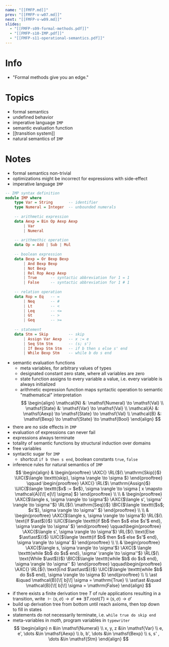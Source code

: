 ```yaml
---
name: "[[FMFP.md]]"
prev: "[[FMFP-v-w07.md]]"
next: "[[FMFP-v-w09.md]]"
slides:
  - "[[FMFP-s09-formal-methods.pdf]]"
  - "[[FMFP-s10-IMP.pdf]]"
  - "[[FMFP-s11-operational-semantics.pdf]]"
---
```

 

# Info
- "Formal methods give you an edge."


# Topics
- formal semantics
- undefined behavior
- imperative language `IMP`
- semantic evaluation function
- [[transition system]]
- natural semantics of `IMP`


# Notes
- formal semantics non-trivial
- optimizations might be incorrect for expressions with side-effect
- imperative language `IMP`
```haskell
-- IMP syntax definition
module IMP where
	type Var = String 		-- identifier
	type Numeral = Integer	-- unbounded numerals
	
	-- arithmetic expression
	data Aexp = Bin Op Aexp Aexp
		| Var
		| Numeral
	
	-- arithmethic operation
	data Op = Add | Sub | Mul
	
	-- boolean expression
	data Bexp = Or Bexp Bexp
		| And Bexp Bexp
		| Not Bexp
		| Rel Rop Aexp Aexp
		| True		-- syntactic abbreviation for 1 = 1
		| False		-- syntactic abbreviation for 1 # 1
	
	-- relation operation
	data Rop = Eq	-- =
		| Neq		-- #
		| Lt		-- <
		| Leq		-- <=
		| Gt		-- >
		| Geq		-- >=
	
	-- statement
	data Stm = Skip			-- skip
		| Assign Var Aexp	-- x := e
		| Seq Stm Stm		-- (s; s')
		| If Bexp Stm Stm	-- if b then s else s' end
		| While Bexp Stm	-- while b do s end
```

- semantic evaluation functions
	- meta variables, for arbitrary values of types
	- designated constant zero state, where all variables are zero
	- state function assigns to every variable a value, i.e. every variable is always initialized
	- arithmetic expression function maps syntactic operation to semantic "mathematical" interpretation
$$
\begin{align}
\mathcal{N} &: \mathsf{Numeral} \to \mathsf{Val} \\
\mathsf{State} &: \mathsf{Var} \to \mathsf{Val} \\
\mathcal{A} &: \mathsf{Aexp} \to \mathsf{State} \to \mathsf{Val} \\
\mathcal{B} &: \mathsf{Bexp} \to \mathsf{State} \to \mathsf{Bool}
\end{align}
$$
- there are no side effects in `IMP`
- evaluation of expressions can never fail
- expressions always terminate
- totality of semantic functions by structural induction over domains
- free variables
- syntactic sugar for `IMP`
	- shortcut `if b then s end`, boolean constants `true`, `false`
- inference rules for natural semantics of `IMP`
$$
\begin{align}
&
\begin{prooftree}
\AXC{}
\RL{${\ \mathrm{Skip}}$}
\UIC{$\langle \texttt{skip}, \sigma  \rangle \to \sigma $}
\end{prooftree}
\qquad \begin{prooftree}
\AXC{}
\RL{$\ \mathrm{Assign}$}
\UIC{$\langle \texttt{$x$ := $e$}, \sigma  \rangle \to \sigma [ x \mapsto \mathcal{A}[\![ e]\!]  \sigma] $}
\end{prooftree}
\\ \\ 
&
\begin{prooftree}
\AXC{$\langle s, \sigma \rangle \to \sigma'$}
\AXC{$\langle s', \sigma' \rangle \to \sigma''$}
\RL{${\ \mathrm{Seq}}$}
\BIC{$\langle \texttt{$s$; $s'$}, \sigma \rangle \to \sigma'' $}
\end{prooftree}
\\ \\
&
\begin{prooftree}
\AXC{$\langle s, \sigma \rangle \to \sigma'$}
\RL{${\ \text{If $\ast$}}$}
\UIC{$\langle \texttt{if $b$ then $s$ else $s'$ end}, \sigma \rangle \to \sigma' $}
\end{prooftree}
\qquad\begin{prooftree}
\AXC{$\langle s', \sigma \rangle \to \sigma'$}
\RL{${\ \text{Else $\ast\ast$}}$}
\UIC{$\langle \texttt{if $b$ then $s$ else $s'$ end}, \sigma \rangle \to \sigma' $}
\end{prooftree}
\\ \\
&
\begin{prooftree}
\AXC{$\langle s, \sigma \rangle \to \sigma'$}
\AXC{$ \langle \texttt{while $b$ do $s$ end}, \sigma'  \rangle \to \sigma''$}
\RL{${\ \text{While $\ast$}}$}
\BIC{$\langle \texttt{while $b$ do $s$ end}, \sigma \rangle \to \sigma'' $}
\end{prooftree}
\qquad\begin{prooftree}
\AXC{}
\RL{${\ \text{End $\ast\ast$}}$}
\UIC{$\langle \texttt{while $b$ do $s$ end}, \sigma \rangle \to \sigma $}
\end{prooftree}
\\ \\
\ast &\quad \mathcal{B}[\![  b]\!] \sigma = \mathrm{True} \\
\ast\ast &\quad \mathcal{B}[\![ b]\!] \sigma = \mathrm{False}
\end{align}
$$
- if there exists a finite derivation tree $T$ of rule applications resulting in a transition, write $\vdash \langle s, \sigma \rangle \to \sigma' \iff \exists T.\mathrm{root}(T) \equiv \langle s, \sigma \rangle \to \sigma'$
- build up derivation tree from bottom until reach axioms, then top down to fill in states
- statements do not necessarily terminate, i.e. `while true do skip end`
- meta-variables in $math$, program variables in $\texttt{typewriter}$
$$
\begin{align}
n &\in \mathsf{Numeral} \\
x, y, z &\in \mathsf{Var}  \\
e, e', \dots &\in \mathsf{Aexp} \\
b, b', \dots &\in \mathsf{Bexp} \\
s, s' , \dots &\in \mathsf{Stm}
\end{align}
$$